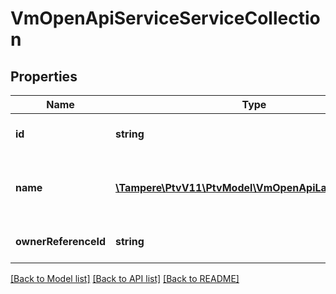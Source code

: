 # VmOpenApiServiceServiceCollection

## Properties
Name | Type | Description | Notes
------------ | ------------- | ------------- | -------------
**id** | **string** | Service collection Id | [optional] 
**name** | [**\Tampere\PtvV11\PtvModel\VmOpenApiLanguageItem[]**](VmOpenApiLanguageItem.md) | Localized list of service collection names | [optional] 
**ownerReferenceId** | **string** | Service collection Id | [optional] 

[[Back to Model list]](../../README.md#documentation-for-models) [[Back to API list]](../../README.md#documentation-for-api-endpoints) [[Back to README]](../../README.md)

